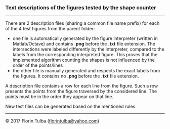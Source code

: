 ### Text descriptions of the figures tested by the shape counter

* * *

There are 2 description files (sharing a common file name prefix) for each of the 4 test figures from the parent folder:

- one file is automatically generated by the figure interpreter (written in Matlab/Octave) and contains **.png** before the **.txt** file extension. The intersections were labeled differently by the interpreter, compared to the labels from the corresponding interpreted figure. This proves that the implemented algorithm counting the shapes is not influenced by the order of the points/lines
- the other file is manually generated and respects the exact labels from the figures. It contains no **.png** before the **.txt** file extension.

A description file contains a row for each line from the figure. Such a row presents the points from the figure traversed by the considered line. The points must be in the order they appear on that line.

New test files can be generated based on the mentioned rules.

* * *

&copy; 2017 Florin Tulba (florintulba@yahoo.com)
